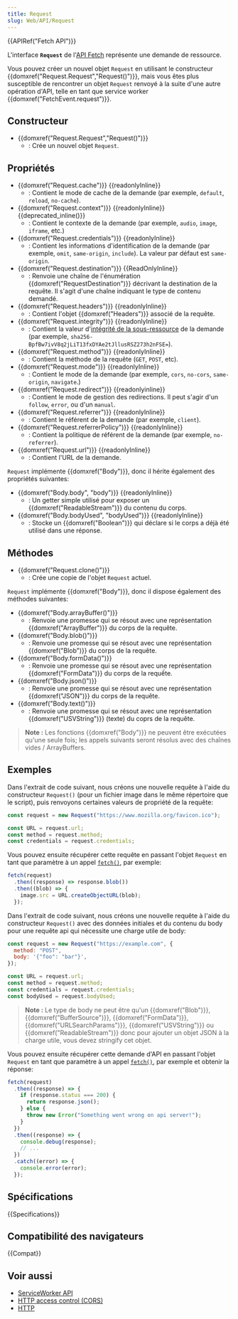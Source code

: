 ```yaml
---
title: Request
slug: Web/API/Request
---
```


{{APIRef("Fetch API")}}

L'interface **`Request`** de l'[API Fetch](/fr/docs/Web/API/Fetch_API) représente une demande de ressource.

Vous pouvez créer un nouvel objet `Request` en utilisant le constructeur {{domxref("Request.Request","Request()")}}, mais vous êtes plus susceptible de rencontrer un objet `Request` renvoyé à la suite d'une autre opération d'API, telle en tant que service worker {{domxref("FetchEvent.request")}}.

## Constructeur

- {{domxref("Request.Request","Request()")}}
  - : Crée un nouvel objet `Request`.

## Propriétés

- {{domxref("Request.cache")}} {{readonlyInline}}
  - : Contient le mode de cache de la demande (par exemple, `default`, `reload`, `no-cache`).
- {{domxref("Request.context")}} {{readonlyInline}} {{deprecated_inline()}}
  - : Contient le contexte de la demande (par exemple, `audio`, `image`, `iframe`, etc.)
- {{domxref("Request.credentials")}} {{readonlyInline}}
  - : Contient les informations d'identification de la demande (par exemple, `omit`, `same-origin`, `include`). La valeur par défaut est `same-origin`.
- {{domxref("Request.destination")}} {{ReadOnlyInline}}
  - : Renvoie une chaîne de l'énumération {{domxref("RequestDestination")}} décrivant la destination de la requête. Il s'agit d'une chaîne indiquant le type de contenu demandé.
- {{domxref("Request.headers")}} {{readonlyInline}}
  - : Contient l'objet {{domxref("Headers")}} associé de la requête.
- {{domxref("Request.integrity")}} {{readonlyInline}}
  - : Contient la valeur d'[intégrité de la sous-ressource](/fr/docs/Web/Security/Subresource_Integrity) de la demande (par exemple, `sha256-BpfBw7ivV8q2jLiT13fxDYAe2tJllusRSZ273h2nFSE=`).
- {{domxref("Request.method")}} {{readonlyInline}}
  - : Contient la méthode de la requête (`GET`, `POST`, etc).
- {{domxref("Request.mode")}} {{readonlyInline}}
  - : Contient le mode de la demande (par exemple, `cors`, `no-cors`, `same-origin`, `navigate`.)
- {{domxref("Request.redirect")}} {{readonlyinline}}
  - : Contient le mode de gestion des redirections. Il peut s'agir d'un `follow`, `error`, ou d'un `manual`.
- {{domxref("Request.referrer")}} {{readonlyInline}}
  - : Contient le référent de la demande (par exemple, `client`).
- {{domxref("Request.referrerPolicy")}} {{readonlyInline}}
  - : Contient la politique de référent de la demande (par exemple, `no-referrer`).
- {{domxref("Request.url")}} {{readonlyInline}}
  - : Contient l'URL de la demande.

`Request` implémente {{domxref("Body")}}, donc il hérite également des propriétés suivantes:

- {{domxref("Body.body", "body")}} {{readonlyInline}}
  - : Un getter simple utilisé pour exposer un {{domxref("ReadableStream")}} du contenu du corps.
- {{domxref("Body.bodyUsed", "bodyUsed")}} {{readonlyInline}}
  - : Stocke un {{domxref("Boolean")}} qui déclare si le corps a déjà été utilisé dans une réponse.

## Méthodes

- {{domxref("Request.clone()")}}
  - : Crée une copie de l'objet `Request` actuel.

`Request` implémente {{domxref("Body")}}, donc il dispose également des méthodes suivantes:

- {{domxref("Body.arrayBuffer()")}}
  - : Renvoie une promesse qui se résout avec une représentation {{domxref("ArrayBuffer")}} du corps de la requête.
- {{domxref("Body.blob()")}}
  - : Renvoie une promesse qui se résout avec une représentation {{domxref("Blob")}} du corps de la requête.
- {{domxref("Body.formData()")}}
  - : Renvoie une promesse qui se résout avec une représentation {{domxref("FormData")}} du corps de la requếte.
- {{domxref("Body.json()")}}
  - : Renvoie une promesse qui se résout avec une représentation {{domxref("JSON")}} du corps de la requête.
- {{domxref("Body.text()")}}
  - : Renvoie une promesse qui se résout avec une représentation {{domxref("USVString")}} (texte) du coprs de la requête.

> **Note :** Les fonctions {{domxref("Body")}} ne peuvent être exécutées qu'une seule fois; les appels suivants seront résolus avec des chaînes vides / ArrayBuffers.

## Exemples

Dans l'extrait de code suivant, nous créons une nouvelle requête à l'aide du constructeur `Request()` (pour un fichier image dans le même répertoire que le script), puis renvoyons certaines valeurs de propriété de la requête:

```js
const request = new Request("https://www.mozilla.org/favicon.ico");

const URL = request.url;
const method = request.method;
const credentials = request.credentials;
```

Vous pouvez ensuite récupérer cette requête en passant l'objet `Request` en tant que paramètre à un appel [`fetch()`](/fr/docs/Web/API/fetch), par exemple:

```js
fetch(request)
  .then((response) => response.blob())
  .then((blob) => {
    image.src = URL.createObjectURL(blob);
  });
```

Dans l'extrait de code suivant, nous créons une nouvelle requête à l'aide du constructeur `Request()` avec des données initiales et du contenu du body pour une requête api qui nécessite une charge utile de body:

```js
const request = new Request("https://example.com", {
  method: "POST",
  body: '{"foo": "bar"}',
});

const URL = request.url;
const method = request.method;
const credentials = request.credentials;
const bodyUsed = request.bodyUsed;
```

> **Note :** Le type de body ne peut être qu'un {{domxref("Blob")}}, {{domxref("BufferSource")}}, {{domxref("FormData")}}, {{domxref("URLSearchParams")}}, {{domxref("USVString")}} ou {{domxref("ReadableStream")}} donc pour ajouter un objet JSON à la charge utile, vous devez stringify cet objet.

Vous pouvez ensuite récupérer cette demande d'API en passant l'objet `Request` en tant que paramètre à un appel [`fetch()`](/fr/docs/Web/API/fetch), par exemple et obtenir la réponse:

```js
fetch(request)
  .then((response) => {
    if (response.status === 200) {
      return response.json();
    } else {
      throw new Error("Something went wrong on api server!");
    }
  })
  .then((response) => {
    console.debug(response);
    // ...
  })
  .catch((error) => {
    console.error(error);
  });
```

## Spécifications

{{Specifications}}

## Compatibilité des navigateurs

{{Compat}}

## Voir aussi

- [ServiceWorker API](/fr/docs/Web/API/ServiceWorker_API)
- [HTTP access control (CORS)](/fr/docs/Web/HTTP/Access_control_CORS)
- [HTTP](/fr/docs/Web/HTTP)
